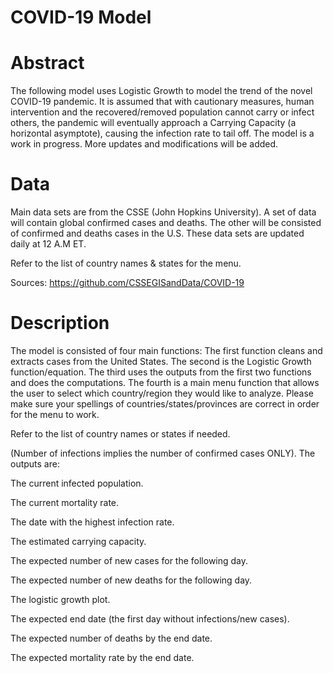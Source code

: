 # COVID-19 Model

# Abstract
The following model uses Logistic Growth to model the trend of the novel COVID-19 pandemic. It is assumed that with cautionary measures, human intervention and the recovered/removed population cannot carry or infect others, the pandemic will eventually approach a Carrying Capacity (a horizontal asymptote), causing the infection rate to tail off. 
The model is a work in progress. More updates and modifications will be added.

# Data
Main data sets are from the CSSE (John Hopkins University). A set of data will contain global confirmed cases and deaths. The other will be consisted of confirmed and deaths cases in the U.S. These data sets are updated daily at 12 A.M ET.

Refer to the list of country names & states for the menu.

Sources: https://github.com/CSSEGISandData/COVID-19

# Description
The model is consisted of four main functions:
The first function cleans and extracts cases from the United States.
The second is the Logistic Growth function/equation.
The third uses the outputs from the first two functions and does the computations. 
The fourth is a main menu function that allows the user to select which country/region they would like to analyze.
Please make sure your spellings of countries/states/provinces are correct in order for the menu to work. 

Refer to the list of country names or states if needed. 

(Number of infections implies the number of confirmed cases ONLY).
The outputs are:

The current infected population.

The current mortality rate.

The date with the highest infection rate.

The estimated carrying capacity.

The expected number of new cases for the following day.

The expected number of new deaths for the following day.

The logistic growth plot.

The expected end date (the first day without infections/new cases).

The expected number of deaths by the end date.

The expected mortality rate by the end date.
